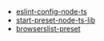 * [eslint-config-node-ts](packages/eslint-config-node-ts)
* [start-preset-node-ts-lib](packages/start-preset-node-ts-lib)
* [browserslist-preset](packages/browserslist-preset)
